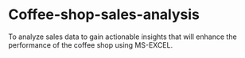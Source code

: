 # Coffee-shop-sales-analysis
To analyze sales data to gain actionable insights that will enhance the performance of the coffee shop using MS-EXCEL.
